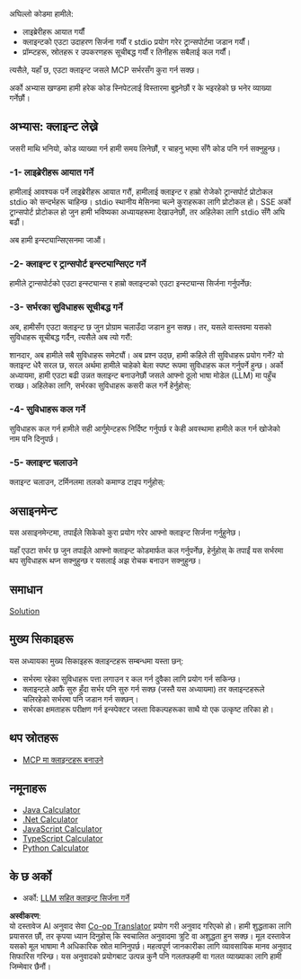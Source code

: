 <!--
CO_OP_TRANSLATOR_METADATA:
{
  "original_hash": "4cc245e2f4ea5db5e2b8c2cd1dadc4b4",
  "translation_date": "2025-07-13T18:13:17+00:00",
  "source_file": "03-GettingStarted/02-client/README.md",
  "language_code": "ne"
}
-->
अघिल्लो कोडमा हामीले:

- लाइब्रेरीहरू आयात गर्यौं
- क्लाइन्टको एउटा उदाहरण सिर्जना गर्यौं र stdio प्रयोग गरेर ट्रान्सपोर्टमा जडान गर्यौं।
- प्रॉम्प्टहरू, स्रोतहरू र उपकरणहरू सूचीबद्ध गर्यौं र तिनीहरू सबैलाई कल गर्यौं।

त्यसैले, यहाँ छ, एउटा क्लाइन्ट जसले MCP सर्भरसँग कुरा गर्न सक्छ।

अर्को अभ्यास खण्डमा हामी हरेक कोड स्निपेटलाई विस्तारमा बुझ्नेछौं र के भइरहेको छ भनेर व्याख्या गर्नेछौं।

## अभ्यास: क्लाइन्ट लेख्ने

जसरी माथि भनियो, कोड व्याख्या गर्न हामी समय लिनेछौं, र चाहनु भएमा सँगै कोड पनि गर्न सक्नुहुन्छ।

### -1- लाइब्रेरीहरू आयात गर्ने

हामीलाई आवश्यक पर्ने लाइब्रेरीहरू आयात गरौं, हामीलाई क्लाइन्ट र हाम्रो रोजेको ट्रान्सपोर्ट प्रोटोकल stdio को सन्दर्भहरू चाहिन्छ। stdio स्थानीय मेसिनमा चल्ने कुराहरूका लागि प्रोटोकल हो। SSE अर्को ट्रान्सपोर्ट प्रोटोकल हो जुन हामी भविष्यका अध्यायहरूमा देखाउनेछौं, तर अहिलेका लागि stdio सँगै अघि बढौं।

अब हामी इन्स्ट्यान्सिएसनमा जाऔं।

### -2- क्लाइन्ट र ट्रान्सपोर्ट इन्स्ट्यान्सिएट गर्ने

हामीले ट्रान्सपोर्टको एउटा इन्स्ट्यान्स र हाम्रो क्लाइन्टको एउटा इन्स्ट्यान्स सिर्जना गर्नुपर्नेछ:

### -3- सर्भरका सुविधाहरू सूचीबद्ध गर्ने

अब, हामीसँग एउटा क्लाइन्ट छ जुन प्रोग्राम चलाउँदा जडान हुन सक्छ। तर, यसले वास्तवमा यसको सुविधाहरू सूचीबद्ध गर्दैन, त्यसैले अब त्यो गरौं:

शानदार, अब हामीले सबै सुविधाहरू समेट्यौं। अब प्रश्न उठ्छ, हामी कहिले ती सुविधाहरू प्रयोग गर्ने? यो क्लाइन्ट धेरै सरल छ, सरल अर्थमा हामीले चाहेको बेला स्पष्ट रूपमा सुविधाहरू कल गर्नुपर्ने हुन्छ। अर्को अध्यायमा, हामी एउटा बढी उन्नत क्लाइन्ट बनाउनेछौं जसले आफ्नो ठूलो भाषा मोडेल (LLM) मा पहुँच राख्छ। अहिलेका लागि, सर्भरका सुविधाहरू कसरी कल गर्ने हेर्नुहोस्:

### -4- सुविधाहरू कल गर्ने

सुविधाहरू कल गर्न हामीले सही आर्गुमेन्टहरू निर्दिष्ट गर्नुपर्छ र केही अवस्थामा हामीले कल गर्न खोजेको नाम पनि दिनुपर्छ।

### -5- क्लाइन्ट चलाउने

क्लाइन्ट चलाउन, टर्मिनलमा तलको कमाण्ड टाइप गर्नुहोस्:

## असाइनमेन्ट

यस असाइनमेन्टमा, तपाईंले सिकेको कुरा प्रयोग गरेर आफ्नो क्लाइन्ट सिर्जना गर्नुहुनेछ।

यहाँ एउटा सर्भर छ जुन तपाईंले आफ्नो क्लाइन्ट कोडमार्फत कल गर्नुपर्नेछ, हेर्नुहोस् के तपाईं यस सर्भरमा थप सुविधाहरू थप्न सक्नुहुन्छ र यसलाई अझ रोचक बनाउन सक्नुहुन्छ।

## समाधान

[Solution](./solution/README.md)

## मुख्य सिकाइहरू

यस अध्यायका मुख्य सिकाइहरू क्लाइन्टहरू सम्बन्धमा यस्ता छन्:

- सर्भरमा रहेका सुविधाहरू पत्ता लगाउन र कल गर्न दुवैका लागि प्रयोग गर्न सकिन्छ।
- क्लाइन्टले आफैं सुरु हुँदा सर्भर पनि सुरु गर्न सक्छ (जस्तै यस अध्यायमा) तर क्लाइन्टहरूले चलिरहेको सर्भरमा पनि जडान गर्न सक्छन्।
- सर्भरका क्षमताहरू परीक्षण गर्न इन्स्पेक्टर जस्ता विकल्पहरूका साथै यो एक उत्कृष्ट तरिका हो।

## थप स्रोतहरू

- [MCP मा क्लाइन्टहरू बनाउने](https://modelcontextprotocol.io/quickstart/client)

## नमूनाहरू

- [Java Calculator](../samples/java/calculator/README.md)
- [.Net Calculator](../../../../03-GettingStarted/samples/csharp)
- [JavaScript Calculator](../samples/javascript/README.md)
- [TypeScript Calculator](../samples/typescript/README.md)
- [Python Calculator](../../../../03-GettingStarted/samples/python)

## के छ अर्को

- अर्को: [LLM सहित क्लाइन्ट सिर्जना गर्ने](../03-llm-client/README.md)

**अस्वीकरण**:  
यो दस्तावेज AI अनुवाद सेवा [Co-op Translator](https://github.com/Azure/co-op-translator) प्रयोग गरी अनुवाद गरिएको हो। हामी शुद्धताका लागि प्रयासरत छौं, तर कृपया ध्यान दिनुहोस् कि स्वचालित अनुवादमा त्रुटि वा अशुद्धता हुन सक्छ। मूल दस्तावेज यसको मूल भाषामा नै अधिकारिक स्रोत मानिनुपर्छ। महत्वपूर्ण जानकारीका लागि व्यावसायिक मानव अनुवाद सिफारिस गरिन्छ। यस अनुवादको प्रयोगबाट उत्पन्न कुनै पनि गलतफहमी वा गलत व्याख्याका लागि हामी जिम्मेवार छैनौं।